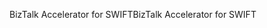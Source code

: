 <span data-ttu-id="46156-101">BizTalk Accelerator for SWIFT</span><span class="sxs-lookup"><span data-stu-id="46156-101">BizTalk Accelerator for SWIFT</span></span>